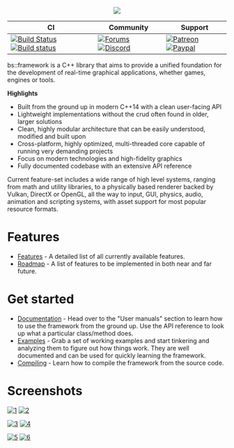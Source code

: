 <p align="center"><img src="https://data.banshee3d.com/web/bsfLogoHeaderLarge.png" /></p>

| CI            | Community   | Support |
| ------------- |-------------|--------|
[![Build Status](https://travis-ci.org/GameFoundry/bsf.svg?branch=master)](https://travis-ci.org/GameFoundry/bsf) [![Build status](https://ci.appveyor.com/api/projects/status/lafi3jj8bqowh25d?svg=true)](https://ci.appveyor.com/project/BearishSun/bsf) | [![Forums](https://img.shields.io/discourse/https/discourse.bsframework.io/posts.svg)](https://discourse.bsframework.io) [![Discord](https://img.shields.io/discord/572359664528916490.svg?logo=discord)](https://discord.gg/8Xyf5gF) | [![Patreon](https://img.shields.io/badge/Donate-Patreon-orange.svg)](https://www.patreon.com/bePatron?c=1646501) [![Paypal](https://img.shields.io/badge/Donate-Paypal-blue.svg)](https://www.paypal.me/MarkoPintera/10)

bs::framework is a C++ library that aims to provide a unified foundation for the development of real-time graphical applications, whether games, engines or tools. 

**Highlights**
 * Built from the ground up in modern C++14 with a clean user-facing API 
 * Lightweight implementations without the crud often found in older, larger solutions
 * Clean, highly modular architecture that can be easily understood, modified and built upon
 * Cross-platform, highly optimized, multi-threaded core capable of running very demanding projects
 * Focus on modern technologies and high-fidelity graphics
 * Fully documented codebase with an extensive API reference

Current feature-set includes a wide range of high level systems, ranging from math and utility libraries, to a physically based renderer backed by Vulkan, DirectX or OpenGL, all the way to input, GUI, physics, audio, animation and scripting systems, with asset support for most popular resource formats.
 
# Features
* [Features](https://github.com/GameFoundry/bsf/blob/master/Documentation/GitHub/features.md) - A detailed list of all currently available features.
* [Roadmap](https://github.com/GameFoundry/bsf/blob/master/Documentation/GitHub/roadmap.md) - A list of features to be implemented in both near and far future. 

# Get started
* [Documentation](http://docs.bsframework.io/nightly/index.html) - Head over to the "User manuals" section to learn how to use the framework from the ground up. Use the API reference to look up what a particular class/method does.
* [Examples](https://github.com/gamefoundry/bsfExamples) - Grab a set of working examples and start tinkering and analyzing them to figure out how things work. They are well documented and can be used for quickly learning the framework.
* [Compiling](https://github.com/GameFoundry/bsf/blob/master/Documentation/GitHub/compiling.md) - Learn how to compile the framework from the source code. 

# Screenshots

[![1](https://data.banshee3d.com/web/1thumb.png)](https://data.banshee3d.com/web/1.png) [![2](https://data.banshee3d.com/web/2thumb.png)](https://data.banshee3d.com/web/2.png)

[![3](https://data.banshee3d.com/web/3thumb.gif)](https://data.banshee3d.com/web/3.gif) [![4](https://data.banshee3d.com/web/4thumb.gif)](https://data.banshee3d.com/web/4.gif)

[![5](https://data.banshee3d.com/web/5thumb.png)](https://data.banshee3d.com/web/5.png) [![6](https://data.banshee3d.com/web/6thumb.png)](https://data.banshee3d.com/web/6.png)
